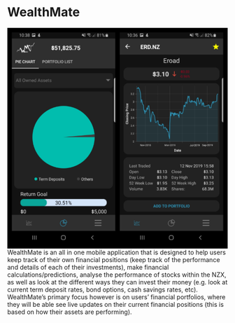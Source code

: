 # WealthMate
<img align="right" src="DemoImages/demo_collage.png">
WealthMate is an all in one mobile application that is designed to help users keep track of their own financial positions (keep track of the performance and details of each of their investments), make financial calculations/predictions, analyse the performance of stocks within the NZX, as well as look at the different ways they can invest their money (e.g. look at current term deposit rates, bond
options, cash savings rates, etc). WealthMate’s primary focus however is on users’ financial portfolios, where they will be able see live updates on their current financial positions (this is based on how their assets are performing).

<p align="center">
  
</p>
